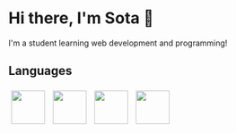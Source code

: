 # Hi there, I'm Sota 👋
I'm a student learning web development and programming!

## Languages
<html>
<head>
  <style>
    img {
        width: 60px;
        height: 60px;
        margin: 5px;
        display: inline-block;
    }
  </style>
</head>
<body>
    <!-- HTML Icon -->
    <img src="https://cdn.jsdelivr.net/gh/devicons/devicon@latest/icons/html5/html5-original.svg" />
    <!-- CSS Icon -->
    <img src="https://cdn.jsdelivr.net/gh/devicons/devicon@latest/icons/css3/css3-original.svg" />          
    <!-- JS Icon -->
    <img src="https://cdn.jsdelivr.net/gh/devicons/devicon@latest/icons/javascript/javascript-original.svg" />
    <!-- Python Icon -->
    <img src="https://cdn.jsdelivr.net/gh/devicons/devicon@latest/icons/python/python-original.svg" />
</body>
</html>